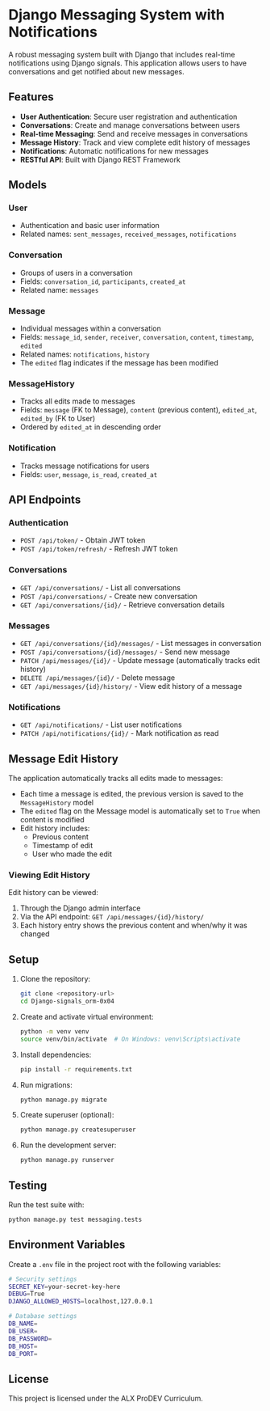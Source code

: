# Django Messaging System with Notifications

A robust messaging system built with Django that includes real-time notifications using Django signals. This application allows users to have conversations and get notified about new messages.

## Features

- **User Authentication**: Secure user registration and authentication
- **Conversations**: Create and manage conversations between users
- **Real-time Messaging**: Send and receive messages in conversations
- **Message History**: Track and view complete edit history of messages
- **Notifications**: Automatic notifications for new messages
- **RESTful API**: Built with Django REST Framework

## Models

### User

- Authentication and basic user information
- Related names: `sent_messages`, `received_messages`, `notifications`

### Conversation

- Groups of users in a conversation
- Fields: `conversation_id`, `participants`, `created_at`
- Related name: `messages`

### Message

- Individual messages within a conversation
- Fields: `message_id`, `sender`, `receiver`, `conversation`, `content`, `timestamp`, `edited`
- Related names: `notifications`, `history`
- The `edited` flag indicates if the message has been modified

### MessageHistory

- Tracks all edits made to messages
- Fields: `message` (FK to Message), `content` (previous content), `edited_at`, `edited_by` (FK to User)
- Ordered by `edited_at` in descending order

### Notification

- Tracks message notifications for users
- Fields: `user`, `message`, `is_read`, `created_at`

## API Endpoints

### Authentication

- `POST /api/token/` - Obtain JWT token
- `POST /api/token/refresh/` - Refresh JWT token

### Conversations

- `GET /api/conversations/` - List all conversations
- `POST /api/conversations/` - Create new conversation
- `GET /api/conversations/{id}/` - Retrieve conversation details

### Messages

- `GET /api/conversations/{id}/messages/` - List messages in conversation
- `POST /api/conversations/{id}/messages/` - Send new message
- `PATCH /api/messages/{id}/` - Update message (automatically tracks edit history)
- `DELETE /api/messages/{id}/` - Delete message
- `GET /api/messages/{id}/history/` - View edit history of a message

### Notifications

- `GET /api/notifications/` - List user notifications
- `PATCH /api/notifications/{id}/` - Mark notification as read

## Message Edit History

The application automatically tracks all edits made to messages:

- Each time a message is edited, the previous version is saved to the `MessageHistory` model
- The `edited` flag on the Message model is automatically set to `True` when content is modified
- Edit history includes:
  - Previous content
  - Timestamp of edit
  - User who made the edit

### Viewing Edit History

Edit history can be viewed:

1. Through the Django admin interface
2. Via the API endpoint: `GET /api/messages/{id}/history/`
3. Each history entry shows the previous content and when/why it was changed

## Setup

1. Clone the repository:

    ```bash
    git clone <repository-url>
    cd Django-signals_orm-0x04
    ```

2. Create and activate virtual environment:

    ```bash
    python -m venv venv
    source venv/bin/activate  # On Windows: venv\Scripts\activate
    ```

3. Install dependencies:

    ```bash
    pip install -r requirements.txt
    ```

4. Run migrations:

    ```bash
    python manage.py migrate
    ```

5. Create superuser (optional):

    ```bash
    python manage.py createsuperuser
    ```

6. Run the development server:

    ```bash
    python manage.py runserver
    ```

## Testing

Run the test suite with:

```bash
python manage.py test messaging.tests
```

## Environment Variables

Create a `.env` file in the project root with the following variables:

```bash
# Security settings
SECRET_KEY=your-secret-key-here
DEBUG=True
DJANGO_ALLOWED_HOSTS=localhost,127.0.0.1

# Database settings
DB_NAME=
DB_USER=
DB_PASSWORD=
DB_HOST=
DB_PORT=
```

## License

This project is licensed under the ALX ProDEV Curriculum.
